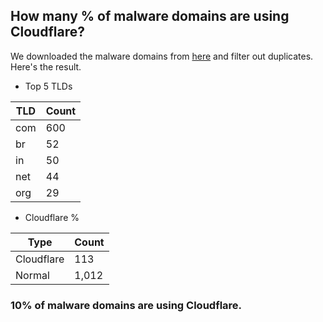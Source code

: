 ## How many % of malware domains are using Cloudflare?


We downloaded the malware domains from [here](https://urlhaus.abuse.ch) and filter out duplicates.
Here's the result.


[//]: # (start replacement)


- Top 5 TLDs

| TLD | Count |
| --- | --- |
| com | 600 |
| br | 52 |
| in | 50 |
| net | 44 |
| org | 29 |


- Cloudflare %

| Type | Count |
| --- | --- |
| Cloudflare | 113 |
| Normal | 1,012 |


### 10% of malware domains are using Cloudflare.